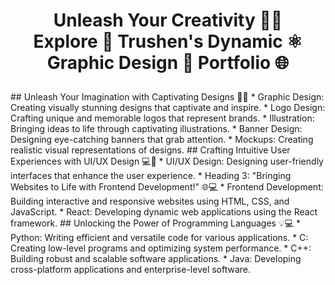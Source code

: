 <h1><p align="center">
Unleash Your Creativity 👨‍🎨<br> Explore 🎒 Trushen's Dynamic ⚛ Graphic Design 🎨 Portfolio 🌐
</p></h1>
## Unleash Your Imagination with Captivating Designs 🎨🌈
* Graphic Design: Creating visually stunning designs that captivate and inspire.
* Logo Design: Crafting unique and memorable logos that represent brands.
* Illustration: Bringing ideas to life through captivating illustrations.
* Banner Design: Designing eye-catching banners that grab attention.
* Mockups: Creating realistic visual representations of designs.
## Crafting Intuitive User Experiences with UI/UX Design 💻🎨
* UI/UX Design: Designing user-friendly interfaces that enhance the user experience.
* Heading 3: "Bringing Websites to Life with Frontend Development!" 🌐💻
* Frontend Development: Building interactive and responsive websites using HTML, CSS, and JavaScript.
* React: Developing dynamic web applications using the React framework.
## Unlocking the Power of Programming Languages 💡💻
* Python: Writing efficient and versatile code for various applications.
* C: Creating low-level programs and optimizing system performance.
* C++: Building robust and scalable software applications.
* Java: Developing cross-platform applications and enterprise-level software.
